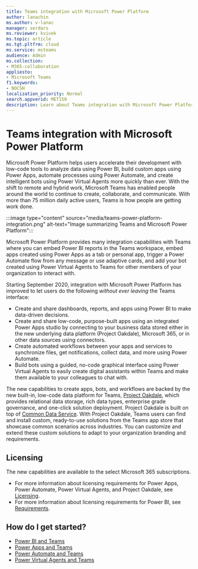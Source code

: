 ```yaml
---
title: Teams integration with Microsoft Power Platform
author: lanachin
ms.author: v-lanac
manager: serdars
ms.reviewer: kvivek
ms.topic: article
ms.tgt.pltfrm: cloud
ms.service: msteams
audience: Admin
ms.collection: 
- M365-collaboration
appliesto: 
- Microsoft Teams
f1.keywords:
- NOCSH
localization_priority: Normal
search.appverid: MET150
description: Learn about Teams integration with Microsoft Power Platform tools, including Power BI, Power apps, Powr automate, and Power Virtual Agents.
---
```


# Teams integration with Microsoft Power Platform

Microsoft Power Platform helps users accelerate their development with low-code tools to analyze data using Power BI, build custom apps using Power Apps, automate processes using Power Automate, and create intelligent bots using Power Virtual Agents more quickly than ever. With the shift to remote and hybrid work, Microsoft Teams has enabled people around the world to continue to create, collaborate, and communicate. With more than 75 million daily active users, Teams is how people are getting work done.

:::image type="content" source="media/teams-power-platform-integration.png" alt-text="Image summarizing Teams and Microsoft Power Platform":::

Microsoft Power Platform provides many integration capabilities with Teams where you can embed Power BI reports in the Teams workspace, embed apps created using Power Apps as a tab or personal app, trigger a Power Automate flow from any message or use adaptive cards, and add your bot created using Power Virtual Agents to Teams for other members of your organization to interact with.

Starting September 2020, integration with Microsoft Power Platform has improved to let users do the following *without ever leaving* the Teams interface:

- Create and share dashboards, reports, and apps using Power BI to make data-driven decisions.
- Create and share low-code, purpose-built apps using an integrated Power Apps studio by connecting to your business data stored either in the new underlying data platform (Project Oakdale), Microsoft 365, or in other data sources using connectors.
- Create automated workflows between your apps and services to synchronize files, get notifications, collect data, and more using Power Automate.
- Build bots using a guided, no-code graphical interface using Power Virtual Agents to easily create digital assistants within Teams and make them available to your colleagues to chat with.

The new capabilities to create apps, bots, and workflows are backed by the new built-in, low-code data platform for Teams, [Project Oakdale](https://go.microsoft.com/fwlink/?linkid=2143541), which provides relational data storage, rich data types, enterprise grade governance, and one-click solution deployment. Project Oakdale is built on top of [Common Data Service](https://docs.microsoft.com/powerapps/maker/common-data-service/data-platform-intro). With Project Oakdale, Teams users can find and install custom, ready-to-use solutions from the Teams app store that showcase common scenarios across industries. You can customize and extend these custom solutions to adapt to your organization branding and requirements.

## Licensing

The new capabilities are available to the select Microsoft 365 subscriptions. 

- For more information about licensing requirements for Power Apps, Power Automate, Power Virtual Agents, and Project Oakdale, see [Licensing](https://go.microsoft.com/fwlink/?linkid=2143647).
- For more information about licensing requirements for Power BI, see [Requirements](https://go.microsoft.com/fwlink/?linkid=2143490).
 
## How do I get started?

- [Power BI and Teams](https://aka.ms/pbi-teams-docs)
- [Power Apps and Teams](https://aka.ms/pa-teams-docs)
- [Power Automate and Teams](https://aka.ms/pauto-teams-docs)
- [Power Virtual Agents and Teams](https://aka.ms/pva-teams-docs)
